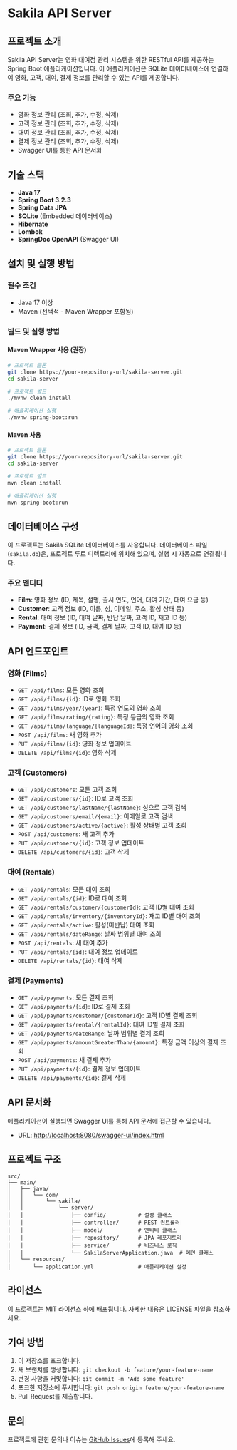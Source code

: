 # Sakila API Server

## 프로젝트 소개

Sakila API Server는 영화 대여점 관리 시스템을 위한 RESTful API를 제공하는 Spring Boot 애플리케이션입니다. 이 애플리케이션은 SQLite 데이터베이스에 연결하여 영화, 고객, 대여, 결제 정보를 관리할 수 있는 API를 제공합니다.

### 주요 기능
- 영화 정보 관리 (조회, 추가, 수정, 삭제)
- 고객 정보 관리 (조회, 추가, 수정, 삭제)
- 대여 정보 관리 (조회, 추가, 수정, 삭제)
- 결제 정보 관리 (조회, 추가, 수정, 삭제)
- Swagger UI를 통한 API 문서화

## 기술 스택

- **Java 17**
- **Spring Boot 3.2.3**
- **Spring Data JPA**
- **SQLite** (Embedded 데이터베이스)
- **Hibernate**
- **Lombok**
- **SpringDoc OpenAPI** (Swagger UI)

## 설치 및 실행 방법

### 필수 조건
- Java 17 이상
- Maven (선택적 - Maven Wrapper 포함됨)

### 빌드 및 실행 방법

#### Maven Wrapper 사용 (권장)
```bash
# 프로젝트 클론
git clone https://your-repository-url/sakila-server.git
cd sakila-server

# 프로젝트 빌드
./mvnw clean install

# 애플리케이션 실행
./mvnw spring-boot:run
```

#### Maven 사용
```bash
# 프로젝트 클론
git clone https://your-repository-url/sakila-server.git
cd sakila-server

# 프로젝트 빌드
mvn clean install

# 애플리케이션 실행
mvn spring-boot:run
```

## 데이터베이스 구성

이 프로젝트는 Sakila SQLite 데이터베이스를 사용합니다. 데이터베이스 파일(`sakila.db`)은, 프로젝트 루트 디렉토리에 위치해 있으며, 실행 시 자동으로 연결됩니다.

### 주요 엔티티
- **Film**: 영화 정보 (ID, 제목, 설명, 출시 연도, 언어, 대여 기간, 대여 요금 등)
- **Customer**: 고객 정보 (ID, 이름, 성, 이메일, 주소, 활성 상태 등)
- **Rental**: 대여 정보 (ID, 대여 날짜, 반납 날짜, 고객 ID, 재고 ID 등)
- **Payment**: 결제 정보 (ID, 금액, 결제 날짜, 고객 ID, 대여 ID 등)

## API 엔드포인트

### 영화 (Films)
- `GET /api/films`: 모든 영화 조회
- `GET /api/films/{id}`: ID로 영화 조회
- `GET /api/films/year/{year}`: 특정 연도의 영화 조회
- `GET /api/films/rating/{rating}`: 특정 등급의 영화 조회
- `GET /api/films/language/{languageId}`: 특정 언어의 영화 조회
- `POST /api/films`: 새 영화 추가
- `PUT /api/films/{id}`: 영화 정보 업데이트
- `DELETE /api/films/{id}`: 영화 삭제

### 고객 (Customers)
- `GET /api/customers`: 모든 고객 조회
- `GET /api/customers/{id}`: ID로 고객 조회
- `GET /api/customers/lastName/{lastName}`: 성으로 고객 검색
- `GET /api/customers/email/{email}`: 이메일로 고객 검색
- `GET /api/customers/active/{active}`: 활성 상태별 고객 조회
- `POST /api/customers`: 새 고객 추가
- `PUT /api/customers/{id}`: 고객 정보 업데이트
- `DELETE /api/customers/{id}`: 고객 삭제

### 대여 (Rentals)
- `GET /api/rentals`: 모든 대여 조회
- `GET /api/rentals/{id}`: ID로 대여 조회
- `GET /api/rentals/customer/{customerId}`: 고객 ID별 대여 조회
- `GET /api/rentals/inventory/{inventoryId}`: 재고 ID별 대여 조회
- `GET /api/rentals/active`: 활성(미반납) 대여 조회
- `GET /api/rentals/dateRange`: 날짜 범위별 대여 조회
- `POST /api/rentals`: 새 대여 추가
- `PUT /api/rentals/{id}`: 대여 정보 업데이트
- `DELETE /api/rentals/{id}`: 대여 삭제

### 결제 (Payments)
- `GET /api/payments`: 모든 결제 조회
- `GET /api/payments/{id}`: ID로 결제 조회
- `GET /api/payments/customer/{customerId}`: 고객 ID별 결제 조회
- `GET /api/payments/rental/{rentalId}`: 대여 ID별 결제 조회
- `GET /api/payments/dateRange`: 날짜 범위별 결제 조회
- `GET /api/payments/amountGreaterThan/{amount}`: 특정 금액 이상의 결제 조회
- `POST /api/payments`: 새 결제 추가
- `PUT /api/payments/{id}`: 결제 정보 업데이트
- `DELETE /api/payments/{id}`: 결제 삭제

## API 문서화

애플리케이션이 실행되면 Swagger UI를 통해 API 문서에 접근할 수 있습니다.
- URL: [http://localhost:8080/swagger-ui/index.html](http://localhost:8080/swagger-ui/index.html)

## 프로젝트 구조

```
src/
├── main/
│   ├── java/
│   │   └── com/
│   │       └── sakila/
│   │           └── server/
│   │               ├── config/          # 설정 클래스
│   │               ├── controller/      # REST 컨트롤러
│   │               ├── model/           # 엔티티 클래스
│   │               ├── repository/      # JPA 레포지토리
│   │               ├── service/         # 비즈니스 로직
│   │               └── SakilaServerApplication.java  # 메인 클래스
│   └── resources/
│       └── application.yml              # 애플리케이션 설정
```

## 라이선스

이 프로젝트는 MIT 라이선스 하에 배포됩니다. 자세한 내용은 [LICENSE](LICENSE) 파일을 참조하세요.

## 기여 방법

1. 이 저장소를 포크합니다.
2. 새 브랜치를 생성합니다: `git checkout -b feature/your-feature-name`
3. 변경 사항을 커밋합니다: `git commit -m 'Add some feature'`
4. 포크한 저장소에 푸시합니다: `git push origin feature/your-feature-name`
5. Pull Request를 제출합니다.

## 문의

프로젝트에 관한 문의나 이슈는 [GitHub Issues](https://github.com/your-username/sakila-server/issues)에 등록해 주세요.
